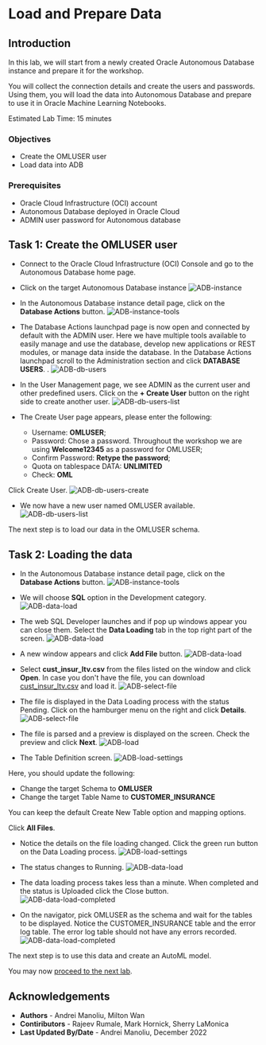 # Load and Prepare Data

## Introduction

In this lab, we will start from a newly created Oracle Autonomous Database instance and prepare it for the workshop.

 You will collect the connection details and create the users and passwords. Using them, you will load the data into Autonomous Database and prepare to use it in Oracle Machine Learning Notebooks.


Estimated Lab Time: 15 minutes

### Objectives
*	Create the OMLUSER user
* Load data into ADB



### Prerequisites
* Oracle Cloud Infrastructure (OCI) account
* Autonomous Database deployed in Oracle Cloud
* ADMIN user password for Autonomous database


## Task 1:  Create the OMLUSER user

* Connect to the Oracle Cloud Infrastructure (OCI) Console and go to the Autonomous Database home page.
* Click on the target Autonomous Database instance
![ADB-instance](images/adb-listing.jpg)

* In the Autonomous Database instance detail page, click on the **Database Actions** button.
![ADB-instance-tools](images/adb-homepage-dbactions.jpg)

* The Database Actions launchpad page is now open and connected by default with the ADMIN user. Here we have multiple tools available to easily manage and use the database, develop new applications or REST modules, or manage data inside the database.
In the Database Actions launchpad scroll to the Administration section and click **DATABASE USERS**.
.
![ADB-db-users](images/dbactions-database-users.jpg)

* In the User Management page, we see ADMIN as the current user and other predefined users.
Click on the **+ Create User** button on the right side to create another user.
![ADB-db-users-list](images/database-users-list.jpg)

* The Create User page appears, please enter the following:

  - Username: **OMLUSER**;
  - Password: Chose a password. Throughout the workshop we are using **Welcome12345** as a password for OMLUSER;
  - Confirm Password: **Retype the password**;
  - Quota on tablespace DATA: **UNLIMITED**
  - Check: **OML**


Click Create User.
![ADB-db-users-create](images/database-users-create.jpg)


* We now have a new user named OMLUSER available.
![ADB-db-users-list](images/database-users-list-after.jpg)

 The next step is to load our data in the OMLUSER schema.



## Task 2: Loading the data

* In the Autonomous Database instance detail page, click on the **Database Actions** button.
![ADB-instance-tools](images/adb-homepage-dbactions.jpg)

* We will choose **SQL** option in the Development category.
![ADB-data-load](images/dbactions-homepage-sql.jpg)


* The web SQL Developer launches and if pop up windows appear you can close them. Select the **Data Loading** tab in the top right part of the screen.
![ADB-data-load](images/sqldeveloper-dataload.jpg)

* A new window appears and click **Add File** button.
![ADB-data-load](images/sqldeveloper-dataload-addfile.jpg)

* Select **cust_insur_ltv.csv** from the files listed on the window and click **Open**. In case you don't have the file, you can download [cust\_insur\_ltv.csv](https://objectstorage.eu-frankfurt-1.oraclecloud.com/p/NIPrIgDVBKsOBi_xnF5_ZHWAnlilwwnUbrgQbUA24iupm6ryoNkvp_KZ9qywzpQE/n/oraclepartnersas/b/ADB_Stage/o/cust_insur_ltv.csv) and load it.
![ADB-select-file](images/sqldeveloper-dataload-chosefile.jpg)

* The file is displayed in the Data Loading process with the status Pending. Click on the hamburger menu on the right and click **Details**.
![ADB-select-file](images/sqldeveloper-dataload-edit.jpg)

* The file is parsed and a preview is displayed on the screen. Check the preview and click **Next**.
![ADB-load](images/sqldeveloper-dataload-filedesc.jpg)

* The Table Definition screen.
![ADB-load-settings](images/sqldeveloper-dataload-tabledesc.jpg)

Here, you should update the following:
 - Change the target Schema to **OMLUSER**
 - Change the target Table Name to **CUSTOMER_INSURANCE**

You can keep the default Create New Table option and mapping options.

Click **All Files**.

* Notice the details on the file loading changed. Click the green run button on the Data Loading process.
![ADB-load-settings](images/sqldeveloper-dataload-run.jpg)

* The status changes to Running.
![ADB-data-load](images/sqldeveloper-dataload-running.jpg)


* The data loading process takes less than a minute. When completed and the status is Uploaded click the Close button.
![ADB-data-load-completed](images/sqldeveloper-dataload-completed.jpg)

* On the navigator, pick OMLUSER as the schema and wait for the tables to be displayed. Notice the CUSTOMER_INSURANCE table and the error log table. The error log table should not have any errors recorded.
![ADB-data-load-completed](images/sqldeveloper-tablelist.jpg)




The next step is to use this data and create an AutoML model.

You may now [proceed to the next lab](#next).

## Acknowledgements
* **Authors** -  Andrei Manoliu, Milton Wan
* **Contiributors** - Rajeev Rumale, Mark Hornick, Sherry LaMonica
* **Last Updated By/Date** -  Andrei Manoliu, December 2022
